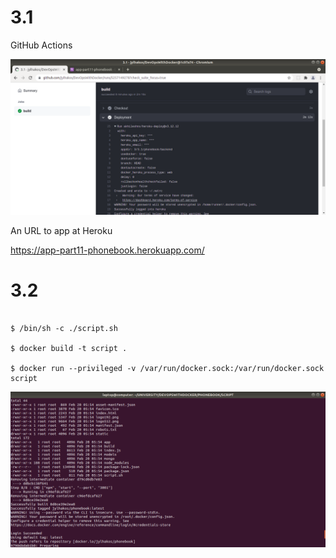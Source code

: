# 3.1

GitHub Actions

![alt text](https://github.com/jylhakos/DevOpsWithDocker/blob/main/3/3.1.png?raw=true)

An URL to app at Heroku

https://app-part11-phonebook.herokuapp.com/

# 3.2

```

$ /bin/sh -c ./script.sh

$ docker build -t script .

$ docker run --privileged -v /var/run/docker.sock:/var/run/docker.sock script

```
![alt text](https://github.com/jylhakos/DevOpsWithDocker/blob/main/3/3.2.png?raw=true)

